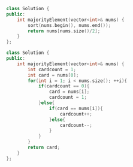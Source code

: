 <!--
 * @Author: your name
 * @Date: 2020-11-20 14:37:15
 * @LastEditTime: 2020-11-20 14:40:37
 * @LastEditors: Please set LastEditors
 * @Description: In User Settings Edit
 * @FilePath: /projects/leetcode/剑指 Offer 39. 数组中出现次数超过一半的数字.md
-->
```c++
class Solution {
public:
    int majorityElement(vector<int>& nums) {
        sort(nums.begin(), nums.end());
        return nums[nums.size()/2];
    }
};
```

```c++
class Solution {
public:
    int majorityElement(vector<int>& nums) {
        int cardcount = 1;
        int card = nums[0];
        for(int i = 1; i < nums.size(); ++i){
            if(cardcount == 0){
                card = nums[i];
                cardcount = 1;
            }else{
                if(card == nums[i]){
                    cardcount++;
                }else{
                    cardcount--;
                }
            }
        }
        return card;
    }
};
```